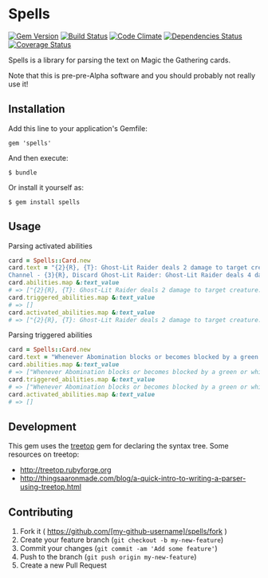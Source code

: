 # Spells

[![Gem Version](https://badge.fury.io/rb/spells.png)](http://badge.fury.io/rb/spells)
[![Build Status](https://travis-ci.org/eirc/spells.svg?branch=master)](https://travis-ci.org/eirc/spells)
[![Code Climate](https://codeclimate.com/github/eirc/spells.png)](https://codeclimate.com/github/eirc/spells)
[![Dependencies Status](https://gemnasium.com/eirc/spells.png)](https://gemnasium.com/eirc/spells)
[![Coverage Status](https://coveralls.io/repos/eirc/spells/badge.png)](https://coveralls.io/r/eirc/spells)

Spells is a library for parsing the text on Magic the Gathering cards.

Note that this is pre-pre-Alpha software and you should probably not really use it!

## Installation

Add this line to your application's Gemfile:

    gem 'spells'

And then execute:

    $ bundle

Or install it yourself as:

    $ gem install spells

## Usage

Parsing activated abilities

```ruby
card = Spells::Card.new
card.text = "{2}{R}, {T}: Ghost-Lit Raider deals 2 damage to target creature.
Channel - {3}{R}, Discard Ghost-Lit Raider: Ghost-Lit Raider deals 4 damage to target creature."
card.abilities.map &:text_value
# => ["{2}{R}, {T}: Ghost-Lit Raider deals 2 damage to target creature.", "Channel - {3}{R}, Discard Ghost-Lit Raider: Ghost-Lit Raider deals 4 damage to target creature."]
card.triggered_abilities.map &:text_value
# => []
card.activated_abilities.map &:text_value
# => ["{2}{R}, {T}: Ghost-Lit Raider deals 2 damage to target creature.", "Channel - {3}{R}, Discard Ghost-Lit Raider: Ghost-Lit Raider deals 4 damage to target creature."]
```

Parsing triggered abilities

```ruby
card = Spells::Card.new
card.text = "Whenever Abomination blocks or becomes blocked by a green or white creature, destroy that creature at end of combat."
card.abilities.map &:text_value
# => ["Whenever Abomination blocks or becomes blocked by a green or white creature, destroy that creature at end of combat."]
card.triggered_abilities.map &:text_value
# => ["Whenever Abomination blocks or becomes blocked by a green or white creature, destroy that creature at end of combat."]
card.activated_abilities.map &:text_value
# => []
```

## Development

This gem uses the [treetop](http://treetop.rubyforge.org) gem for declaring the syntax tree. Some resources on treetop:

* http://treetop.rubyforge.org
* http://thingsaaronmade.com/blog/a-quick-intro-to-writing-a-parser-using-treetop.html

## Contributing

1. Fork it ( https://github.com/[my-github-username]/spells/fork )
2. Create your feature branch (`git checkout -b my-new-feature`)
3. Commit your changes (`git commit -am 'Add some feature'`)
4. Push to the branch (`git push origin my-new-feature`)
5. Create a new Pull Request

